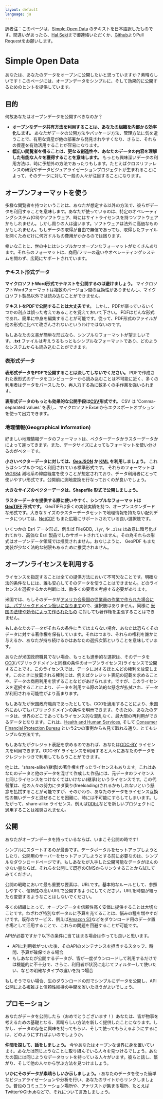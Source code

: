 ```yaml
---
layout: default
language: ja
---
```


訳者注：このページは、[Simple Open Data](http://simpleopendata.com) のテキストを日本語訳したものです。間違いがあったら、[Hal Seki](http://twitter.com/hal_sk/)まで御連絡いただくか、[Github](https://github.com/codeforjapan/simpleopendata)よりPull Requestをお願いします。

# Simple Open Data

あなたは、あなたのデータをオープンに公開したいと思っていますか？素晴らしいです！このページには、オープンデータをシンプルに、そして効果的に公開するためのヒントを提供しています。

## 目的

何故あなたはオープンデータを公開すべきなのか？

* **オープンなデータ共有方法を利用することは、あなたの組織を内部から効率化します。** あなたがデータの公開方法やパッケージ方法、管理方法に気を遣うことで、有用な資産が他の部署から発見されやすくなり、さらに、それらの資産を有効活用することが容易になります。
* **幅広い閲覧者を得ることは、更なる創造性や、あなたのデータの内容を理解した有能な人々を獲得することを意味します。** もっとも興味深いデータの利用方法は、時に予想外の方法であったりもします。たとえばクロスリファレンスの研究やデータビジュアライゼーションプロジェクトが生まれることによって、そのデータに対して一般の人々が注目することになります。

## オープンフォーマットを使う

多様な閲覧者を持つということは、あなたが想定する以外の方法で、彼らがデータを利用することを意味します。あなたが使っているのは、特定のオペレーティングシステム(OS)やソフトウェア、時にはサイトライセンスを持つソフトウェアかもしれません。しかし周りの人は違います。ソフトウェアは法外に高価なものかもしれません。もしデータの取得が自由で無償であっても、取得したファイルを開くためだけに何万ドルもの費用がかかるのでは困ります。

幸いなことに、世の中にはシンプルかつオープンなフォーマットがたくさんあります。それらのフォーマットは、商用/フリーの違いやオペレーティングシステムを問わず、広範にサポートされています。

### テキスト形式データ

**マイクロソフトWord形式でテキストを公開するのは避けましょう。** マイクロソフトWordフォーマットは複数のバージョン間の互換性がありませんし、マイクロソフト製品以外では読み込むことができません。

**テキストをPDFで公開することは大丈夫です。** しかし、PDFが謳っているいくつかの利点は誤った考えであることを覚えておいて下さい。 PDFはどんな形式であれ、簡単に中身を編集することが可能です。従って、PDF形式のファイルが他の形式に比べて改ざんされないというわけではないのです。

もしあなたの文書が簡単な形式なら、シンプルなフォーマットが望ましいです。**.txt** ファイルは考えうるもっともシンプルなフォーマットであり、どのようなシステムからも読み込むことができます。

### 表形式データ

**表形式データをPDFで公開することは決してしないでください。** PDFで作成された表形式のデータをコンピューターから読み込むことは不可能に近く、多くの利用者はデータをパースしたり、再入力する為に数多くの手作業を強いられます。

**表形式データのもっとも効果的な公開手段は[CSV](http://ja.wikipedia.org/wiki/Comma-Separated_Values)形式です。** CSV は 'Comma-separated values' を表し、マイクロソフトExcelからエクスポートオプションを使って出力できます。

### 地理情報(Geographical Information)

好ましい地理情報データのフォーマットは、ベクターデータかラスターデータかによって違ってきます。また、データサイズによってもフォーマットを使い分けるのがベターです。

**小さいベクターデータに対しては、[GeoJSON](http://geojson.org/) か [KML](http://developers.google.com/kml/documentation/) を利用しましょう。** これらはシンプルかつ広く利用されている標準形式です。 それらのフォーマットは[WGS84](http://en.wikipedia.org/wiki/World_Geodetic_System) 測地系の緯度経度を使うことが想定されており、データ利用者にとって使いやすい形式です。公開前に測地変換を行なっておくのが良いでしょう。

**大きなサイズのベクターデータは、Shapefile 形式で公開しましょう。**

**ラスターデータを提供する際に使いやすく、シンプルなフォーマットは [GeoTIFF](http://en.wikipedia.org/wiki/GeoTIFF) 形式です。** GeoTIFFは多くの実装実績を持つ、オープンスタンダードな形式です。大きなサイズのラスターデータセットで地理情報を持たない配列データについては、[NetCDF](https://en.wikipedia.org/wiki/NetCDF) もまた広範にサポートされている良い選択肢です。

いくつかの Esri データ形式、例えば FileGDB, `.lyr`, や `.zlas` は故意に暗号化されており、高価な Esri 製品でしかサポートされていません。その為それらの形式はオープンデータ領域では推奨されません。おなじように、 GeoPDF もまた実装が少なく法的な制限もあるために推奨されません。

## オープンライセンスを利用する

ライセンスを指定することは全ての提供方法において不可欠なことです。明確な法的条件なしには、誰も安心してそのデータを使うことはできません。どのライセンスを選択するかの判断には、数多くの要素を考慮する必要があります。

米国では、もしそのデータが[アメリカ合衆国の従業員の作業で作られた場合には、パブリックドメイン扱いになります](http://en.wikipedia.org/wiki/Work_of_the_United_States_Government)ので、選択肢はありません。同様に [米国の法律や勅令によって作られたもの](http://en.wikipedia.org/wiki/Edict_of_government) に対しても著作権を主張することはできません。

もしあなたのデータがそれらの条件に当てはまらない場合、あなたは恐らくそのデータに対する著作権を保有しています。それはつまり、それらの権利を誰かに与えるか、あなたが持ち続けるかはあなたの選択次第ということを意味しています。

あなたが米国政府職員でない場合、もっとも進歩的な選択は、そのデータを[CC0](http://creativecommons.org/publicdomain/zero/1.0/)(パブリックドメインと同様の条件のオープンライセンス)ライセンスで公開することです。このライセンスでは、データに対するほとんどの権利を放棄します。このときに放棄される権利には、例えばクレジット表記の記載を求めることや、データの商用利用を禁ずることなどがあげられます。ですが、このライセンスを選択することにより、データを利用する際の法的な懸念が払拭され、データが利用される可能性がより高まります。

もしあなたが米国政府職員であったとしても、CC0を適用することにより、米国外においてもパブリックドメインの条件を明示できます。そのため、あなたのデータは、世界のどこであってもライセンス的な混乱なく、最大限の再利用ができるデータとなります。これは、[Health and Human Services](https://github.com/HHS/ckanext-datajson#credit--copying), そして [Consumer Financial Protection Bureau](https://github.com/cfpb/qu/blob/master/CONTRIBUTING.md) という2つの事例からも見て取れる通り、とてもシンプルな方法です。 

もしあなたがクレジット表記を求めるのであれば、あなたは[ODC-BY](http://opendatacommons.org/licenses/by/summary/) ライセンスを利用できます。ODC-BY ライセンスを利用すると人々にあなたのデータをクレジットつきで利用してもらうことができます。

他には、'share-alike'(継承)の著作権を伴ったライセンスもあります。これはあなたのデータと他のデータを混ぜて作成した作品には、元データのライセンスと同じライセンスをつけなくてはいけない(継承)というライセンスです。この代替策は、他の人々の努力にタダ乗り(freeloading)されるかもしれないという懸念を払拭することが可能ですが、そのかわり、あなたのデータをライセンス互換性の無いデータと混ぜることを困難に、時には不可能にすらしてしまいます。したがって、share-alike ライセンス、例えば[ODbL](http://opendatacommons.org/licenses/odbl/)などを新しいプロジェクトに適用することは推奨されません。

## 公開

あなたがオープンデータを持っているならば、いまこそ公開の時です!

シンプルにスタートするのが最善です。データポータルをセットアップしようとしたり、公開用のサーバーをセットアップしようとする前に必要なのは、シンプルなダウンロードページです。もしあなたが入手した公開可能なデータがほんの少ない量ならば、それらを公開して既存のCMSからリンクすることから試してみてください。

公開の戦略において最も重要な要素は、URLです。基本的なルールとして、参照しやすく、信頼性の高いURLで公開するようにしてください。URLを時間が経ったら変更するようなことはしないでください。

多くの組織にとって、オープンデータを信頼性高く安価に提供することは大切なことです。わざわざ特別なポータルに予算を充てることは、悩みの種を増やすだけです。既存のサービス、例えば[Amazon S3](http://aws.amazon.com/s3/)などをダウンロード用のデータ置き場として活用することで、これらの問題を回避することが可能です。

APIが必要ですか？以下の条件に当てはまる場合は作っても良いと思います。

* APIに利用者がついた後、そのAPIのメンテナンスを担当するスタッフ、時間、予算が確保できる場合
* もしあなたが公開するデータが、皆が一度ダウンロードして利用するだけでは機能的に不十分で、さらに、利用者が状況に応じてフィルターして使いたい、などの明確なタイプの違いを持つ場合

もしそうでない場合、生のダウンロードの形でシンプルにデータを公開し、API公開による複雑さと信頼性維持の手間を省いたほうがよいでしょう。

## プロモーション

あなたがデータを公開したら（おめでとうございます！）あなたは、皆が物事を考えるための基礎となる、素晴らしい方法を新しく提供したことになります。しかし、データの存在に興味を持ってもらい、そして使ってもらえるようにするには、どのようにすればよいのでしょうか。

**仲間を探して、話をしましょう。** 今やあなたはオープンな世界に身を置いています。あなたは同じようなことに取り組んでいる人々を見つけるでしょう。あなたの国には同じようなデータセットを持っている人々がいます。彼らと話し、繋がり、そして他の人々から学ぶ方法を見つけましょう。

**いかにそのデータが素晴らしいか示しましょう。:** あなたのデータを使った簡単なビジュアライゼーションや分析を行い、あなたのサイトからリンクしましょう。普段のコミュニケーション場所や、アナリストが集まる場所、たとえばTwitterやGithubなどで、それについて言及しましょう。
